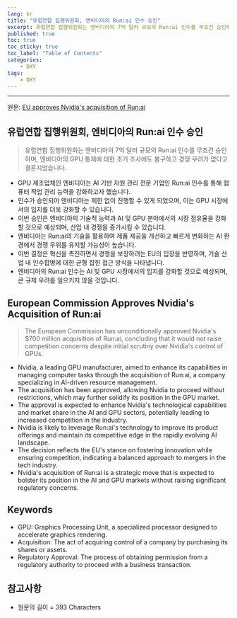 ```yaml
---
lang: kr
title: "유럽연합 집행위원회, 엔비디아의 Run:ai 인수 승인"
excerpt: 유럽연합 집행위원회는 엔비디아의 7억 달러 규모의 Run:ai 인수를 무조건 승인하며, 엔비디아의 GPU 통제에 대한 초기 조사에도 불구하고 경쟁 우려가 없다고 결론지었습니다.
published: true
toc: true
toc_sticky: true
toc_label: "Table of Contents"
categories:
    - DXY
tags:
    - DXY
---
```


---

  원문: [EU approves Nvidia's acquisition of Run:ai](https://www.investing.com/news/economy-news/eu-approves-nvidias-acquisition-of-runai-3783961)

## 유럽연합 집행위원회, 엔비디아의 Run:ai 인수 승인

> 유럽연합 집행위원회는 엔비디아의 7억 달러 규모의 Run:ai 인수를 무조건 승인하며, 엔비디아의 GPU 통제에 대한 초기 조사에도 불구하고 경쟁 우려가 없다고 결론지었습니다.


- GPU 제조업체인 엔비디아는 AI 기반 자원 관리 전문 기업인 Run:ai 인수를 통해 컴퓨터 작업 관리 능력을 강화하고자 했습니다.
- 인수가 승인되어 엔비디아는 제한 없이 진행할 수 있게 되었으며, 이는 GPU 시장에서의 입지를 더욱 강화할 수 있습니다.
- 이번 승인은 엔비디아의 기술적 능력과 AI 및 GPU 분야에서의 시장 점유율을 강화할 것으로 예상되며, 산업 내 경쟁을 증가시킬 수 있습니다.
- 엔비디아는 Run:ai의 기술을 활용하여 제품 제공을 개선하고 빠르게 변화하는 AI 환경에서 경쟁 우위를 유지할 가능성이 높습니다.
- 이번 결정은 혁신을 촉진하면서 경쟁을 보장하려는 EU의 입장을 반영하며, 기술 산업 내 인수합병에 대한 균형 잡힌 접근 방식을 나타냅니다.
- 엔비디아의 Run:ai 인수는 AI 및 GPU 시장에서의 입지를 강화할 것으로 예상되며, 큰 규제 우려를 일으키지 않을 것입니다.

## European Commission Approves Nvidia's Acquisition of Run:ai

> The European Commission has unconditionally approved Nvidia's $700 million acquisition of Run:ai, concluding that it would not raise competition concerns despite initial scrutiny over Nvidia's control of GPUs.


- Nvidia, a leading GPU manufacturer, aimed to enhance its capabilities in managing computer tasks through the acquisition of Run:ai, a company specializing in AI-driven resource management.
- The acquisition has been approved, allowing Nvidia to proceed without restrictions, which may further solidify its position in the GPU market.
- The approval is expected to enhance Nvidia's technological capabilities and market share in the AI and GPU sectors, potentially leading to increased competition in the industry.
- Nvidia is likely to leverage Run:ai's technology to improve its product offerings and maintain its competitive edge in the rapidly evolving AI landscape.
- The decision reflects the EU's stance on fostering innovation while ensuring competition, indicating a balanced approach to mergers in the tech industry.
- Nvidia's acquisition of Run:ai is a strategic move that is expected to bolster its position in the AI and GPU markets without raising significant regulatory concerns.

## Keywords

- GPU: Graphics Processing Unit, a specialized processor designed to accelerate graphics rendering.
- Acquisition: The act of acquiring control of a company by purchasing its shares or assets.
- Regulatory Approval: The process of obtaining permission from a regulatory authority to proceed with a business transaction.

## 참고사항

- 원문의 길이 = 393 Characters

